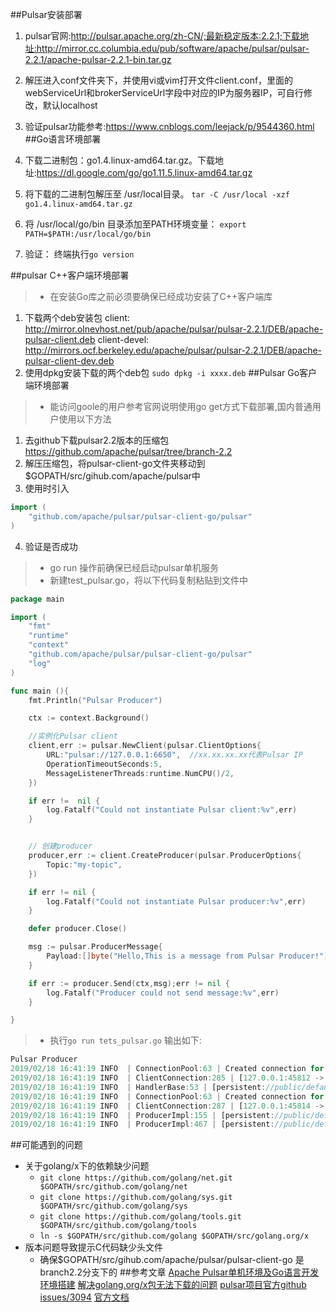 ##Pulsar安装部署
1. pulsar官网:http://pulsar.apache.org/zh-CN/;最新稳定版本:2.2.1;下载地址:http://mirror.cc.columbia.edu/pub/software/apache/pulsar/pulsar-2.2.1/apache-pulsar-2.2.1-bin.tar.gz
2. 解压进入conf文件夹下，并使用vi或vim打开文件client.conf，里面的webServiceUrl和brokerServiceUrl字段中对应的IP为服务器IP，可自行修改，默认localhost
3. 验证pulsar功能参考:https://www.cnblogs.com/leejack/p/9544360.html
##Go语言环境部署
1. 下载二进制包：go1.4.linux-amd64.tar.gz。下载地址:https://dl.google.com/go/go1.11.5.linux-amd64.tar.gz

2. 将下载的二进制包解压至 /usr/local目录。
`tar -C /usr/local -xzf go1.4.linux-amd64.tar.gz`
3. 将 /usr/local/go/bin 目录添加至PATH环境变量：
`export PATH=$PATH:/usr/local/go/bin`
4. 验证： 终端执行`go version`

##pulsar C++客户端环境部署 
>*  在安装Go库之前必须要确保已经成功安装了C++客户端库
1. 下载两个deb安装包
client: http://mirror.olnevhost.net/pub/apache/pulsar/pulsar-2.2.1/DEB/apache-pulsar-client.deb
client-devel: http://mirrors.ocf.berkeley.edu/apache/pulsar/pulsar-2.2.1/DEB/apache-pulsar-client-dev.deb
2. 使用dpkg安装下载的两个deb包
`sudo dpkg -i xxxx.deb`
##Pulsar Go客户端环境部署
>* 能访问goole的用户参考官网说明使用go get方式下载部署,国内普通用户使用以下方法
1. 去github下载pulsar2.2版本的压缩包 https://github.com/apache/pulsar/tree/branch-2.2
2. 解压压缩包，将pulsar-client-go文件夹移动到$GOPATH/src/gihub.com/apache/pulsar中
3. 使用时引入 
```go
import (
    "github.com/apache/pulsar/pulsar-client-go/pulsar"
)
```
4. 验证是否成功
>* go run 操作前确保已经启动pulsar单机服务
>* 新建test_pulsar.go，将以下代码复制粘贴到文件中
```go
package main

import (
    "fmt"
    "runtime"
    "context"
    "github.com/apache/pulsar/pulsar-client-go/pulsar"
    "log"
)

func main (){
    fmt.Println("Pulsar Producer")

    ctx := context.Background()

    //实例化Pulsar client
    client,err := pulsar.NewClient(pulsar.ClientOptions{
        URL:"pulsar://127.0.0.1:6650",  //xx.xx.xx.xx代表Pulsar IP
        OperationTimeoutSeconds:5,
        MessageListenerThreads:runtime.NumCPU()/2,
    })

    if err !=  nil {
        log.Fatalf("Could not instantiate Pulsar client:%v",err)
    }


    // 创建producer
    producer,err := client.CreateProducer(pulsar.ProducerOptions{
        Topic:"my-topic",
    })

    if err != nil {
        log.Fatalf("Could not instantiate Pulsar producer:%v",err)
    }

    defer producer.Close()

    msg := pulsar.ProducerMessage{
        Payload:[]byte("Hello,This is a message from Pulsar Producer!"),
    }

    if err := producer.Send(ctx,msg);err != nil {
        log.Fatalf("Producer could not send message:%v",err)
    }

}
```
>* 执行`go run tets_pulsar.go` 输出如下:
```js
Pulsar Producer
2019/02/18 16:41:19 INFO  | ConnectionPool:63 | Created connection for pulsar://127.0.0.1:6650
2019/02/18 16:41:19 INFO  | ClientConnection:285 | [127.0.0.1:45812 -> 127.0.0.1:6650] Connected to broker
2019/02/18 16:41:19 INFO  | HandlerBase:53 | [persistent://public/default/my-topic, ] Getting connection from pool
2019/02/18 16:41:19 INFO  | ConnectionPool:63 | Created connection for pulsar://yngee-VirtualBox:6650
2019/02/18 16:41:19 INFO  | ClientConnection:287 | [127.0.0.1:45814 -> 127.0.0.1:6650] Connected to broker through proxy. Logical broker: pulsar://yngee-VirtualBox:6650
2019/02/18 16:41:19 INFO  | ProducerImpl:155 | [persistent://public/default/my-topic, ] Created producer on broker [127.0.0.1:45814 -> 127.0.0.1:6650] 
2019/02/18 16:41:19 INFO  | ProducerImpl:467 | [persistent://public/default/my-topic, standalone-1-2] Closed producer
```
##可能遇到的问题
* 关于golang/x下的依赖缺少问题
  * `git clone https://github.com/golang/net.git $GOPATH/src/github.com/golang/net`
  * `git clone https://github.com/golang/sys.git $GOPATH/src/github.com/golang/sys`
  * `git clone https://github.com/golang/tools.git $GOPATH/src/github.com/golang/tools`
  * `ln -s $GOPATH/src/github.com/golang $GOPATH/src/golang.org/x`
* 版本问题导致提示C代码缺少头文件
  * 确保$GOPATH/src/gihub.com/apache/pulsar/pulsar-client-go 是branch2.2分支下的
##参考文章
[Apache Pulsar单机环境及Go语言开发环境搭建](https://www.cnblogs.com/leejack/p/9544360.html) 
[解决golang.org/x包无法下载的问题](https://blog.csdn.net/kangyunqiang/article/details/78396866)
[pulsar项目官方github issues/3094](https://github.com/apache/pulsar/issues/3094)
[官方文档](http://pulsar.apache.org/zh-CN/)